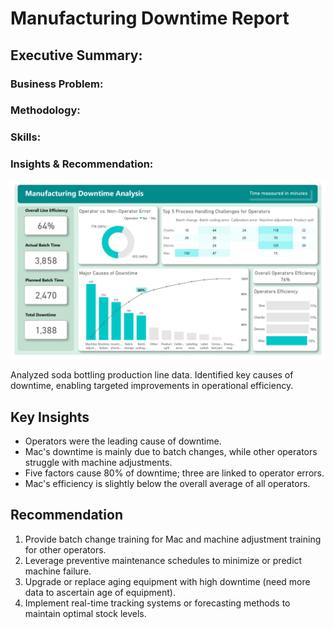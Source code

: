 # Manufacturing Downtime Report

## Executive Summary:

### Business Problem:

### Methodology:

### Skills:

### Insights & Recommendation:



![manufacturing downtime report.jpg](https://github.com/jakejosh6751/Manufacturing-Downtime-Analysis-/blob/main/manufacturing%20downtime%20report.jpg)

Analyzed soda bottling production line data. Identified key causes of downtime, enabling targeted improvements in operational efficiency.

## Key Insights
- Operators were the leading cause of downtime.
- Mac's downtime is mainly due to batch changes, while other operators struggle with machine adjustments.
- Five factors cause 80% of downtime; three are linked to operator errors.
- Mac's efficiency is slightly below the overall average of all operators.

## Recommendation
1. Provide batch change training for Mac and machine adjustment training for other operators.
2. Leverage preventive maintenance schedules to minimize or predict machine failure.
3. Upgrade or replace aging equipment with high downtime (need more data to ascertain age of equipment).
4. Implement real-time tracking systems or forecasting methods to maintain optimal stock levels.
